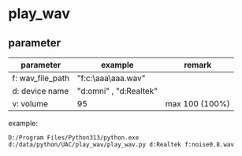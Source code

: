 # play_wav
## parameter
| parameter | example | remark |
|---|---|---|
| f: wav_file_path| "f:c:\aaa\aaa.wav" |   |
| d: device name |  "d:omni" , "d:Realtek"|  |
| v: volume |  95| max 100 (100%) |


example:
```
D:/Program Files/Python313/python.exe d:/data/python/UAC/play_wav/play_wav.py d:Realtek f:noise0.8.wav
```
